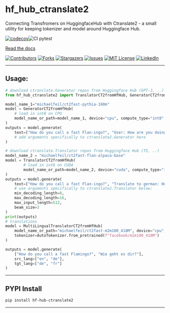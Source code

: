 hf_hub_ctranslate2
==============================

Connecting Transfromers on HuggingfaceHub with Ctranslate2 - a small utility for keeping tokenizer and model around Huggingface Hub.

[![codecov](https://codecov.io/gh/michaelfeil/hf-hub-ctranslate2/branch/main/graph/badge.svg?token=U9VIEFEELS)](https://codecov.io/gh/michaelfeil/hf-hub-ctranslate2)![CI pytest](https://github.com/michaelfeil/hf-hub-ctranslate2/actions/workflows/test_release.yml/badge.svg)

[Read the docs](https://michaelfeil.github.io/hf-hub-ctranslate2/)

<!-- PROJECT SHIELDS -->
[![Contributors][contributors-shield]][contributors-url]
[![Forks][forks-shield]][forks-url]
[![Stargazers][stars-shield]][stars-url]
[![Issues][issues-shield]][issues-url]
[![MIT License][license-shield]][license-url]
[![LinkedIn][linkedin-shield]][linkedin-url]

--------
## Usage:
```python
# download ctranslate.Generator repos from Huggingface Hub (GPT-J, ..)
from hf_hub_ctranslate2 import TranslatorCT2fromHfHub, GeneratorCT2fromHfHub

model_name_1="michaelfeil/ct2fast-pythia-160m"
model = GeneratorCT2fromHfHub(
    # load in int8 on CPU
    model_name_or_path=model_name_1, device="cpu", compute_type="int8"
)
outputs = model.generate(
    text=["How do you call a fast Flan-ingo?", "User: How are you doing?"]
    # add arguments specifically to ctranslate2.Generator here
)

# download ctranslate.Translator repos from Huggingface Hub (T5, ..)
model_name_2 = "michaelfeil/ct2fast-flan-alpaca-base"
model = TranslatorCT2fromHfHub(
        # load in int8 on CUDA
        model_name_or_path=model_name_2, device="cuda", compute_type="int8_float16"
)
outputs = model.generate(
    text=["How do you call a fast Flan-ingo?", "Translate to german: How are you doing?"],
    # use arguments specifically to ctranslate2.Translator below:
    min_decoding_length=8,
    max_decoding_length=16,
    max_input_length=512,
    beam_size=3
)
print(outputs)
# translations
model = MultiLingualTranslatorCT2fromHfHub(
    model_name_or_path="michaelfeil/ct2fast-m2m100_418M", device="cpu", compute_type="int8",
    tokenizer=AutoTokenizer.from_pretrained(f"facebook/m2m100_418M")
)

outputs = model.generate(
    ["How do you call a fast Flamingo?", "Wie geht es dir?"],
    src_lang=["en", "de"],
    tgt_lang=["de", "fr"]
)
```
--------
## PYPI Install
```bash
pip install hf-hub-ctranslate2
```
--------



<!-- MARKDOWN LINKS & IMAGES -->
<!-- https://www.markdownguide.org/basic-syntax/#reference-style-links -->
[contributors-shield]: https://img.shields.io/github/contributors/michaelfeil/hf-hub-ctranslate2.svg?style=for-the-badge
[contributors-url]: https://github.com/michaelfeil/hf-hub-ctranslate2/graphs/contributors
[forks-shield]: https://img.shields.io/github/forks/michaelfeil/hf-hub-ctranslate2.svg?style=for-the-badge
[forks-url]: https://github.com/michaelfeil/hf-hub-ctranslate2/network/members
[stars-shield]: https://img.shields.io/github/stars/michaelfeil/hf-hub-ctranslate2.svg?style=for-the-badge
[stars-url]: https://github.com/michaelfeil/hf-hub-ctranslate2/stargazers
[issues-shield]: https://img.shields.io/github/issues/michaelfeil/hf-hub-ctranslate2.svg?style=for-the-badge
[issues-url]: https://github.com/michaelfeil/hf-hub-ctranslate2/issues
[license-shield]: https://img.shields.io/github/license/michaelfeil/hf-hub-ctranslate2.svg?style=for-the-badge
[license-url]: https://github.com/michaelfeil/hf-hub-ctranslate2/blob/master/LICENSE.txt
[linkedin-shield]: https://img.shields.io/badge/-LinkedIn-black.svg?style=for-the-badge&logo=linkedin&colorB=555
[linkedin-url]: https://linkedin.com/in/michael-feil
